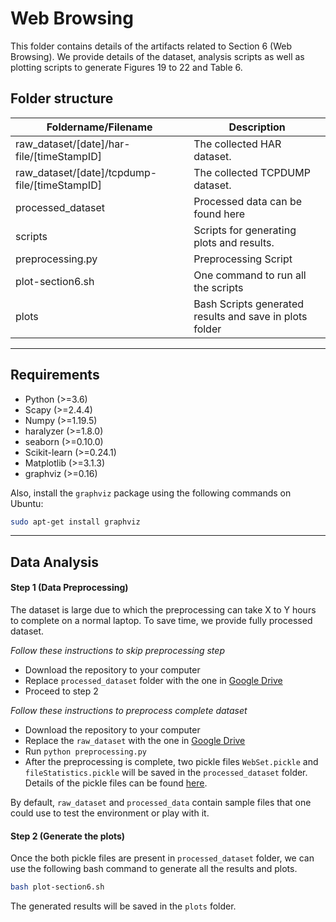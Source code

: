 # Web Browsing 

This folder contains details of the artifacts related to Section 6 (Web Browsing). We provide details of the dataset, analysis scripts as well as plotting scripts to generate Figures 19 to 22 and Table 6.

## Folder structure
|     Foldername/Filename      |                         Description                          |
| --------------- | ---------------------------------------------------------- |
| raw_dataset/[date]/har-file/[timeStampID]    | The collected HAR dataset.      |
| raw_dataset/[date]/tcpdump-file/[timeStampID]    | The collected TCPDUMP dataset.      |
| processed_dataset | Processed data can be found here         |
| scripts      | Scripts for generating plots and results. |
| preprocessing.py | Preprocessing Script |
| plot-section6.sh  | One command to run all the scripts              |
| plots  | Bash Scripts generated results and save in plots folder            |

---

## Requirements

* Python (>=3.6)
* Scapy (>=2.4.4)
* Numpy (>=1.19.5)
* haralyzer (>=1.8.0)
* seaborn (>=0.10.0)
* Scikit-learn (>=0.24.1)
* Matplotlib (>=3.1.3)
* graphviz (>=0.16)

Also, install the `graphviz` package using the following commands on Ubuntu:
```bash
sudo apt-get install graphviz
```

---

## Data Analysis

#### Step 1 (Data Preprocessing)

The dataset is large due to which the preprocessing can take X to Y hours to complete on a normal laptop. To save time, we provide fully processed dataset. 

*Follow these instructions to skip preprocessing step*
   - Download the repository to your computer
   - Replace `processed_dataset` folder with the one in [Google Drive](https://drive.google.com/drive/folders/1ADDPvkAGiRTYAIxJJUzuY_UhMTW9Ifm0?usp=sharing)
   - Proceed to step 2

*Follow these instructions to preprocess complete dataset*
   - Download the repository to your computer
   - Replace the `raw_dataset` with the one in [Google Drive](https://drive.google.com/drive/folders/1ADDPvkAGiRTYAIxJJUzuY_UhMTW9Ifm0?usp=sharing)
   - Run `python preprocessing.py`
   - After the preprocessing is complete, two pickle files `WebSet.pickle` and `fileStatistics.pickle` will be saved in the `processed_dataset` folder. Details of the pickle files can be found [here](processed_dataset).

By default, `raw_dataset` and `processed_data` contain sample files that one could use to test the environment or play with it. 

#### Step 2 (Generate the plots)

Once the both pickle files are present in `processed_dataset` folder, we can use the following bash command to generate all the results and plots.

```bash
bash plot-section6.sh
```
The generated results will be saved in the `plots` folder.
